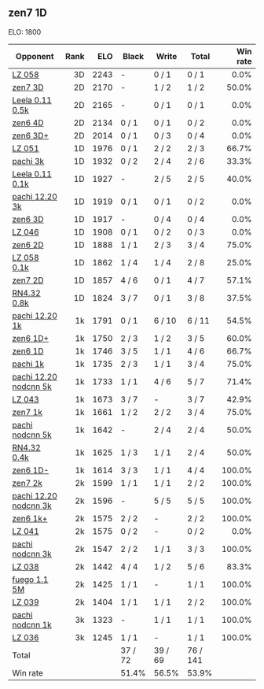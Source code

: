 ## zen7 1D ##

ELO: 1800

Opponent | Rank | ELO | Black | Write | Total | Win rate
---------|-----:|----:|-------|-------|-------|-------:
[LZ 058](LZ%20058.md) | 3D | 2243 | - | 0 / 1 | 0 / 1 | 0.0%
[zen7 3D](zen7%203D.md) | 2D | 2170 | - | 1 / 2 | 1 / 2 | 50.0%
[Leela 0.11 0.5k](Leela%200.11%200.5k.md) | 2D | 2165 | - | 0 / 1 | 0 / 1 | 0.0%
[zen6 4D](zen6%204D.md) | 2D | 2134 | 0 / 1 | 0 / 1 | 0 / 2 | 0.0%
[zen6 3D+](zen6%203D+.md) | 2D | 2014 | 0 / 1 | 0 / 3 | 0 / 4 | 0.0%
[LZ 051](LZ%20051.md) | 1D | 1976 | 0 / 1 | 2 / 2 | 2 / 3 | 66.7%
[pachi 3k](pachi%203k.md) | 1D | 1932 | 0 / 2 | 2 / 4 | 2 / 6 | 33.3%
[Leela 0.11 0.1k](Leela%200.11%200.1k.md) | 1D | 1927 | - | 2 / 5 | 2 / 5 | 40.0%
[pachi 12.20 3k](pachi%2012.20%203k.md) | 1D | 1919 | 0 / 1 | 0 / 1 | 0 / 2 | 0.0%
[zen6 3D](zen6%203D.md) | 1D | 1917 | - | 0 / 4 | 0 / 4 | 0.0%
[LZ 046](LZ%20046.md) | 1D | 1908 | 0 / 1 | 0 / 2 | 0 / 3 | 0.0%
[zen6 2D](zen6%202D.md) | 1D | 1888 | 1 / 1 | 2 / 3 | 3 / 4 | 75.0%
[LZ 058 0.1k](LZ%20058%200.1k.md) | 1D | 1862 | 1 / 4 | 1 / 4 | 2 / 8 | 25.0%
[zen7 2D](zen7%202D.md) | 1D | 1857 | 4 / 6 | 0 / 1 | 4 / 7 | 57.1%
[RN4.32 0.8k](RN4.32%200.8k.md) | 1D | 1824 | 3 / 7 | 0 / 1 | 3 / 8 | 37.5%
[pachi 12.20 1k](pachi%2012.20%201k.md) | 1k | 1791 | 0 / 1 | 6 / 10 | 6 / 11 | 54.5%
[zen6 1D+](zen6%201D+.md) | 1k | 1750 | 2 / 3 | 1 / 2 | 3 / 5 | 60.0%
[zen6 1D](zen6%201D.md) | 1k | 1746 | 3 / 5 | 1 / 1 | 4 / 6 | 66.7%
[pachi 1k](pachi%201k.md) | 1k | 1735 | 2 / 3 | 1 / 1 | 3 / 4 | 75.0%
[pachi 12.20 nodcnn 5k](pachi%2012.20%20nodcnn%205k.md) | 1k | 1733 | 1 / 1 | 4 / 6 | 5 / 7 | 71.4%
[LZ 043](LZ%20043.md) | 1k | 1673 | 3 / 7 | - | 3 / 7 | 42.9%
[zen7 1k](zen7%201k.md) | 1k | 1661 | 1 / 2 | 2 / 2 | 3 / 4 | 75.0%
[pachi nodcnn 5k](pachi%20nodcnn%205k.md) | 1k | 1642 | - | 2 / 4 | 2 / 4 | 50.0%
[RN4.32 0.4k](RN4.32%200.4k.md) | 1k | 1625 | 1 / 3 | 1 / 1 | 2 / 4 | 50.0%
[zen6 1D-](zen6%201D-.md) | 1k | 1614 | 3 / 3 | 1 / 1 | 4 / 4 | 100.0%
[zen7 2k](zen7%202k.md) | 2k | 1599 | 1 / 1 | 1 / 1 | 2 / 2 | 100.0%
[pachi 12.20 nodcnn 3k](pachi%2012.20%20nodcnn%203k.md) | 2k | 1596 | - | 5 / 5 | 5 / 5 | 100.0%
[zen6 1k+](zen6%201k+.md) | 2k | 1575 | 2 / 2 | - | 2 / 2 | 100.0%
[LZ 041](LZ%20041.md) | 2k | 1575 | 0 / 2 | - | 0 / 2 | 0.0%
[pachi nodcnn 3k](pachi%20nodcnn%203k.md) | 2k | 1547 | 2 / 2 | 1 / 1 | 3 / 3 | 100.0%
[LZ 038](LZ%20038.md) | 2k | 1442 | 4 / 4 | 1 / 2 | 5 / 6 | 83.3%
[fuego 1.1 5M](fuego%201.1%205M.md) | 2k | 1425 | 1 / 1 | - | 1 / 1 | 100.0%
[LZ 039](LZ%20039.md) | 2k | 1404 | 1 / 1 | 1 / 1 | 2 / 2 | 100.0%
[pachi nodcnn 1k](pachi%20nodcnn%201k.md) | 3k | 1323 | - | 1 / 1 | 1 / 1 | 100.0%
[LZ 036](LZ%20036.md) | 3k | 1245 | 1 / 1 | - | 1 / 1 | 100.0%
Total | | | 37 / 72 | 39 / 69 | 76 / 141 | 
Win rate| | | 51.4% | 56.5% | 53.9% | 
